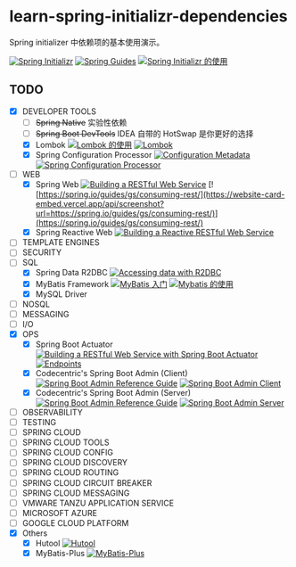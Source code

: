 # learn-spring-initializr-dependencies

Spring initializer 中依赖项的基本使用演示。

[![Spring Initializr](https://website-card-embed.vercel.app/api/screenshot?url=https://start.spring.io/)](https://start.spring.io/)
[![Spring Guides](https://website-card-embed.vercel.app/api/screenshot?title=Spring%20Guides&description=Whatever%20you%27re%20building%2C%20these%20guides%20are%20designed%20to%20get%20you%20productive%20as%20quickly%20as%20possible%20%E2%80%93%20using%20the%20latest%20Spring%20project%20releases%20and%20techniques%20as%20recommended%20by%20the%20Spring%20team.&url=https://spring.io/guides)](https://spring.io/guides)
[![Spring Initializr 的使用](https://website-card-embed.vercel.app/api/screenshot?url=https://humble-blog.vercel.app/spring-initializr/)](https://humble-blog.vercel.app/spring-initializr/)

## TODO

- [x] DEVELOPER TOOLS
  - [ ] ~~Spring Native~~ 实验性依赖
  - [ ] ~~Spring Boot DevTools~~ IDEA 自带的 HotSwap 是你更好的选择
  - [x] Lombok
        [![Lombok 的使用](https://website-card-embed.vercel.app/api/screenshot?url=https://humble-blog.vercel.app/lombok/)](https://humble-blog.vercel.app/lombok/)
        [![Lombok](https://website-card-embed.vercel.app/api/screenshot?url=https://github.com/Humble-Xiang/learn-spring-initializr-dependencies/tree/main/lombok)](https://github.com/Humble-Xiang/learn-spring-initializr-dependencies/tree/main/lombok)
  - [x] Spring Configuration Processor
        [![Configuration Metadata](https://website-card-embed.vercel.app/api/screenshot?url=https://docs.spring.io/spring-boot/docs/current/reference/html/configuration-metadata.html)](https://docs.spring.io/spring-boot/docs/current/reference/html/configuration-metadata.html)
        [![Spring Configuration Processor](https://website-card-embed.vercel.app/api/screenshot?url=https://github.com/Humble-Xiang/learn-spring-initializr-dependencies/tree/main/spring-configuration-processor)](https://github.com/Humble-Xiang/learn-spring-initializr-dependencies/tree/main/spring-configuration-processor)
- [ ] WEB
  - [x] Spring Web
        [![Building a RESTful Web Service](https://website-card-embed.vercel.app/api/screenshot?url=https://spring.io/guides/gs/rest-service/)](https://spring.io/guides/gs/rest-service/)
        [![https://spring.io/guides/gs/consuming-rest/](https://website-card-embed.vercel.app/api/screenshot?url=https://spring.io/guides/gs/consuming-rest/)](https://spring.io/guides/gs/consuming-rest/)
  - [x] Spring Reactive Web
        [![Building a Reactive RESTful Web Service](https://website-card-embed.vercel.app/api/screenshot?url=https://spring.io/guides/gs/reactive-rest-service/)](https://spring.io/guides/gs/reactive-rest-service/)
- [ ] TEMPLATE ENGINES
- [ ] SECURITY
- [ ] SQL
  - [x] Spring Data R2DBC
        [![Accessing data with R2DBC](https://website-card-embed.vercel.app/api/screenshot?url=https://spring.io/guides/gs/accessing-data-r2dbc/)](https://spring.io/guides/gs/accessing-data-r2dbc/)
  - [x] MyBatis Framework
        [![MyBatis 入门](https://website-card-embed.vercel.app/api/screenshot?url=https://mybatis.org/mybatis-3/zh/getting-started.html)](https://mybatis.org/mybatis-3/zh/getting-started.html)
        [![Mybatis 的使用](https://website-card-embed.vercel.app/api/screenshot?url=https://humble-blog.vercel.app/mybatis/)](https://humble-blog.vercel.app/mybatis/)
  - [x] MySQL Driver
- [ ] NOSQL
- [ ] MESSAGING
- [ ] I/O
- [x] OPS
  - [x] Spring Boot Actuator
        [![Building a RESTful Web Service with Spring Boot Actuator](https://website-card-embed.vercel.app/api/screenshot?url=https://spring.io/guides/gs/actuator-service/)](https://spring.io/guides/gs/actuator-service/)
        [![Endpoints](https://website-card-embed.vercel.app/api/screenshot?url=https://docs.spring.io/spring-boot/docs/2.1.2.RELEASE/reference/html/production-ready-endpoints.html)](https://docs.spring.io/spring-boot/docs/2.1.2.RELEASE/reference/html/production-ready-endpoints.html)
  - [x] Codecentric's Spring Boot Admin (Client)
        [![Spring Boot Admin Reference Guide](https://website-card-embed.vercel.app/api/screenshot?url=https://codecentric.github.io/spring-boot-admin/)](https://codecentric.github.io/spring-boot-admin/)
        [![Spring Boot Admin Client](https://website-card-embed.vercel.app/api/screenshot?url=https://github.com/Humble-Xiang/learn-spring-initializr-dependencies/tree/main/spring-boot-admin-client)](https://github.com/Humble-Xiang/learn-spring-initializr-dependencies/tree/main/spring-boot-admin-client)
  - [x] Codecentric's Spring Boot Admin (Server)
        [![Spring Boot Admin Reference Guide](https://website-card-embed.vercel.app/api/screenshot?url=https://codecentric.github.io/spring-boot-admin/)](https://codecentric.github.io/spring-boot-admin/)
        [![Spring Boot Admin Server](https://website-card-embed.vercel.app/api/screenshot?url=https://github.com/Humble-Xiang/learn-spring-initializr-dependencies/tree/main/spring-boot-admin-server)](https://github.com/Humble-Xiang/learn-spring-initializr-dependencies/tree/main/spring-boot-admin-server)
- [ ] OBSERVABILITY
- [ ] TESTING
- [ ] SPRING CLOUD
- [ ] SPRING CLOUD TOOLS
- [ ] SPRING CLOUD CONFIG
- [ ] SPRING CLOUD DISCOVERY
- [ ] SPRING CLOUD ROUTING
- [ ] SPRING CLOUD CIRCUIT BREAKER
- [ ] SPRING CLOUD MESSAGING
- [ ] VMWARE TANZU APPLICATION SERVICE
- [ ] MICROSOFT AZURE
- [ ] GOOGLE CLOUD PLATFORM
- [x] Others
  - [x] Hutool
        [![Hutool](https://website-card-embed.vercel.app/api/screenshot?url=https://www.hutool.cn/docs/#/)](https://www.hutool.cn/docs/#/)
  - [x] MyBatis-Plus
        [![MyBatis-Plus](https://website-card-embed.vercel.app/api/screenshot?url=https://baomidou.com/pages/24112f/)](https://baomidou.com/pages/24112f/)
